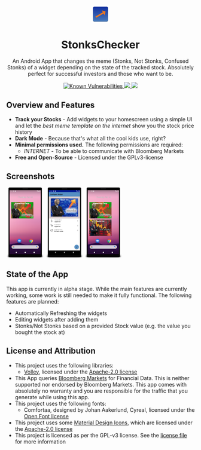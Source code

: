 <p align="center">
 <img width="10%" src="/app/src/main/res/mipmap-xxxhdpi/ic_launcher.png" align="center" alt="StonksChecker Logo" />
 <h1 align="center">StonksChecker</h1>
 <p align="center">An Android App that changes the meme (Stonks, Not Stonks, Confused Stonks) of a widget depending on the state of the tracked stock. Absolutely perfect for successful investors and those who want to be.</p>
</p>
  <p align="center">
    <a href="https://snyk.io/test/github/TobeSoftwareGmbH/StonksChecker?targetFile=app/build.gradle">
        <img src="https://snyk.io/test/github/TobeSoftwareGmbH/StonksChecker/badge.svg?targetFile=app/build.gradle" alt="Known Vulnerabilities" data-canonical-src="https://snyk.io/test/github/TobeSoftwareGmbH/StonksChecker?targetFile=app/build.gradle" style="max-width:100%;">
    </a>
    <a href="https://codeclimate.com/github/TobeSoftwareGmbH/StonksChecker/maintainability">
      <img src="https://api.codeclimate.com/v1/badges/08bc32d8a8dac2bc2910/maintainability" />
    </a>
    <a href="https://travis-ci.com/kammt/StonksChecker">
      <img src="https://travis-ci.com/kammt/StonksChecker.svg?branch=main" />
    </a>
  </p>
  
## Overview and Features
- **Track your Stocks** - Add widgets to your homescreen using a simple UI and let the *best meme template on the internet* show you the stock price history
- **Dark Mode** - Because that's what all the cool kids use, right?
- **Minimal permissions used.** The following permissions are required:
  - *INTERNET* - To be able to communicate with Bloomberg Markets
- **Free and Open-Source** - Licensed under the GPLv3-license
  
## Screenshots
<img src="/project-screenshots/widget_homescreen.png" width="20%"> <img src="/project-screenshots/widget_configuration.png" width="20%"> <img src="/project-screenshots/widget_homescreen_multiple.png" width="20%"> 

## State of the App
This app is currently in alpha stage. While the main features are currently working, some work is still needed to make it fully functional. The following features are planned:
- Automatically Refreshing the widgets
- Editing widgets after adding them
- Stonks/Not Stonks based on a provided Stock value (e.g. the value you bought the stock at)

## License and Attribution
- This project uses the following libraries:
  - <a href="https://github.com/google/volley">Volley</a>, licensed under the <a href="https://choosealicense.com/licenses/apache-2.0/">Apache-2.0 license</a>
- This App queries <a href="https://www.bloomberg.com/markets">Bloomberg Markets</a> for Financial Data. This is neither supported nor endorsed by Bloomberg Markets. This app comes with absolutely no warranty and you are responsible for the traffic that you generate while using this app.
- This project uses the following fonts:
  - Comfortaa, designed by Johan Aakerlund, Cyreal, licensed under the <a href="https://scripts.sil.org/cms/scripts/page.php?site_id=nrsi&id=OFL">Open Font license</a>
- This project uses some <a href="https://github.com/google/material-design-icons">Material Design Icons</a>, which are licensed under the <a href="https://choosealicense.com/licenses/apache-2.0/">Apache-2.0 license</a>
- This project is licensed as per the GPL-v3 license. See the <a href="LICENSE">license file</a> for more information

